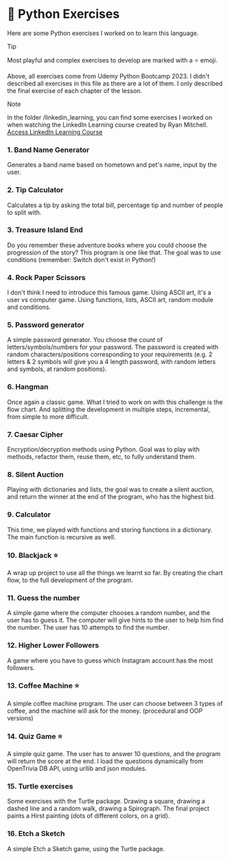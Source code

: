 # :snake: Python Exercises

Here are some Python exercises I worked on to learn this language.

> [!TIP]
> Most playful and complex exercises to develop are marked with a :star: emoji.

Above, all exercises come from Udemy Python Bootcamp 2023. I didn't described all exercises in this file as there are a
lot of them. I only described the final exercise of each chapter of the lesson.

> [!NOTE]
> In the folder /linkedin_learning, you can find some exercises I worked on when watching the LinkedIn
> Learning course created by Ryan Mitchell.   
> [Access LinkedIn Learning Course](https://www.linkedin.com/learning-login/share?forceAccount=false&redirect=https%3A%2F%2Fwww.linkedin.com%2Flearning%2Fpython-essential-training-18764650%3Ftrk%3Dshare_ent_url%26shareId%3DhOmHTWo6ScGy%252BMAJ0b8lEQ%253D%253D)

### 1. Band Name Generator

Generates a band name based on hometown and pet's name, input by the user.

### 2. Tip Calculator

Calculates a tip by asking the total bill, percentage tip and number of people to split with.

### 3. Treasure Island End

Do you remember these adventure books where you could choose the progression of the story? This program is one like
that. The goal was to use conditions (remember: Switch don't exist in Python!)

### 4. Rock Paper Scissors

I don't think I need to introduce this famous game. Using ASCII art, it's a user vs computer game. Using functions,
lists, ASCII art, random module and conditions.

### 5. Password generator

A simple password generator. You choose the count of letters/symbols/numbers for your password. The password is created
with random characters/positions corresponding to your requirements (e.g. 2 letters & 2 symbols will give you a 4 length
password, with random letters and symbols, at random positions).

### 6. Hangman

Once again a classic game. What I tried to work on with this challenge is the flow chart. And splitting the development
in multiple steps, incremental, from simple to more difficult.

### 7. Caesar Cipher

Encryption/decryption methods using Python. Goal was to play with methods, refactor them, reuse them, etc, to fully
understand them.

### 8. Silent Auction

Playing with dictionaries and lists, the goal was to create a silent auction, and return the winner at the end of the
program, who has the highest bid.

### 9. Calculator

This time, we played with functions and storing functions in a dictionary. The main function is recursive as well.

### 10. Blackjack :star:

A wrap up project to use all the things we learnt so far. By creating the chart flow, to the full development of the
program.

### 11. Guess the number

A simple game where the computer chooses a random number, and the user has to guess it. The computer will give hints to
the user to help him find the number. The user has 10 attempts to find the number.

### 12. Higher Lower Followers

A game where you have to guess which Instagram account has the most followers.

### 13. Coffee Machine :star:

A simple coffee machine program. The user can choose between 3 types of coffee, and the machine will ask for the
money. (procedural and OOP versions)

### 14. Quiz Game :star:

A simple quiz game. The user has to answer 10 questions, and the program will return the score at the end. I load the
questions dynamically from OpenTrivia DB API, using urllib and json modules.

### 15. Turtle exercises

Some exercises with the Turtle package. Drawing a square, drawing a dashed line and a random walk, drawing a Spirograph.
The final project paints a Hirst painting (dots of different colors, on a grid).

### 16. Etch a Sketch

A simple Etch a Sketch game, using the Turtle package.
